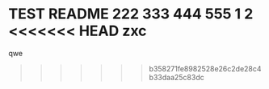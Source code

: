TEST README
222
333
444
555
1
2
<<<<<<< HEAD
zxc
=======
qwe
>>>>>>> b358271fe8982528e26c2de28c4b33daa25c83dc

